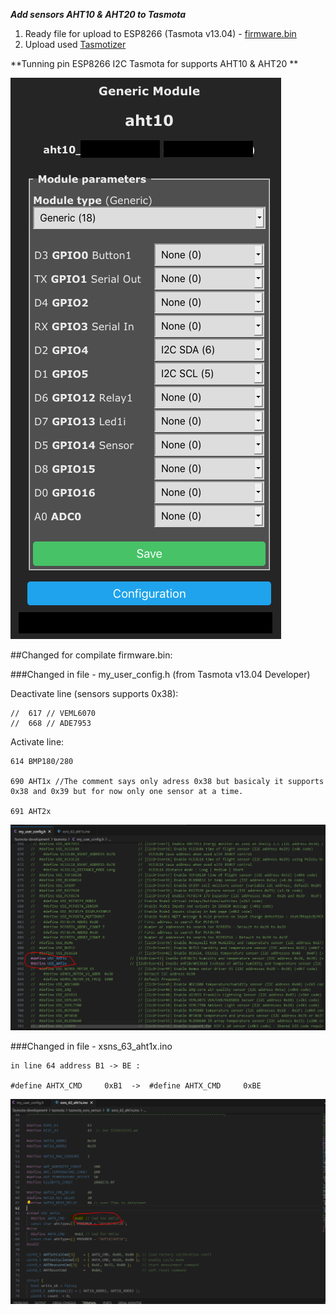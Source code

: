 ***Add sensors AHT10 & AHT20 to Tasmota***

1. Ready file for upload to ESP8266  (Tasmota v13.04)  - [firmware.bin](https://github.com/1638NimtE/Tasmota_AHT20/blob/main/firmware.bin)
2. Upload used [Tasmotizer](https://github.com/tasmota/tasmotizer)

**Tunning pin  ESP8266 I2C Tasmota for supports AHT10 & AHT20 **

   ![plot](https://github.com/1638NimtE/Tasmota_AHT20/blob/main/AHT20_I2C_pin_Tasmota.png)
    
##Changed for compilate firmware.bin:

###Changed in file - my_user_config.h (from Tasmota v13.04 Developer)
    
Deactivate line (sensors supports 0x38):    
    
    //  617 // VEML6070    
    //  668 // ADE7953
 
Activate line:
    
    614 BMP180/280
    
    690 AHT1x //The comment says only adress 0x38 but basicaly it supports 0x38 and 0x39 but for now only one sensor at a time.
    
    691 AHT2x 
  ![plot](https://github.com/1638NimtE/Tasmota_AHT20/blob/main/01_my_user_config.h%20_active_%20AHT10%20AHT20.PNG)
  
###Changed in file - xsns_63_aht1x.ino

    in line 64 address B1 -> BE :

    #define AHTX_CMD     0xB1  ->  #define AHTX_CMD     0xBE
   ![plot](https://github.com/1638NimtE/Tasmota_AHT20/blob/main/02_%20xsns_63_aht1x_%20change%20address%20B1%20to%20BE.PNG)
